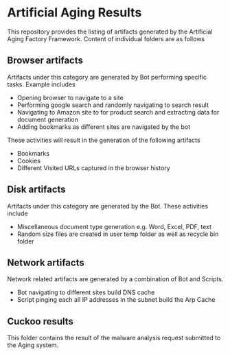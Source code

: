 # Artificial Aging Results
This repository provides the listing of artifacts generated by the Artificial Aging Factory Framework. Content of individual folders are as follows

## Browser artifacts
Artifacts under this category are generated by Bot performing specific tasks. Example includes
* Opening browser to navigate to a site 
* Performing google search and randomly navigating to search result
* Navigating to Amazon site to for product search and extracting data for document generation
* Adding bookmarks as different sites are navigated by the bot

These activities will result in the generation of the following artifacts
* Bookmarks
* Cookies
* Different Visited URLs captured in the browser history

## Disk artifacts
Artifacts under this category are generated by the Bot. These activities include
* Miscellaneous document type generation e.g. Word, Excel, PDF, text
* Random size files are created in user temp folder as well as recycle bin folder

## Network artifacts
Network related artifacts are generated by a combination of Bot and Scripts.
* Bot navigating to different sites build DNS cache
* Script pinging each all IP addresses in the subnet build the Arp Cache

## Cuckoo results
This folder contains the result of the malware analysis request submitted to the Aging system.
